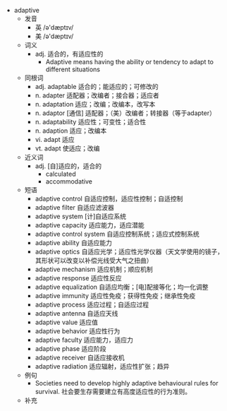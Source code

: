 - adaptive
  - 发音
    - 英 /ə'dæptɪv/
    - 美 /ə'dæptɪv/
  - 词义
    - adj. 适合的，有适应性的
      - Adaptive means having the ability or tendency to adapt to different situations
  - 同根词
    - adj. adaptable 适合的；能适应的；可修改的
    - n. adapter 适配器；改编者；接合器；适应者
    - n. adaptation 适应；改编；改编本，改写本
    - n. adaptor [通信] 适配器；（美）改编者；转接器（等于adapter）
    - n. adaptability 适应性；可变性；适合性
    - n. adaption 适应；改编本
    - vi. adapt 适应
    - vt. adapt 使适应；改编
  - 近义词
    - adj. [自]适应的，适合的
      - calculated
      - accommodative
  - 短语
    - adaptive control 自适应控制，适应性控制；自适控制
    - adaptive filter 自适应滤波器
    - adaptive system [计]自适应系统
    - adaptive capacity 适应能力，适应潜能
    - adaptive control system 自适应控制系统；适应式控制系统
    - adaptive ability 自适应能力
    - adaptive optics 自适应光学；适应性光学仪器（天文学使用的镜子，其形状可以改变以补偿光线受大气之扭曲）
    - adaptive mechanism 适应机制；顺应机制
    - adaptive response 适应性反应
    - adaptive equalization 自适应均衡；[电]配接等化；均一化调整
    - adaptive immunity 适应性免疫；获得性免疫；继承性免疫
    - adaptive process 适应过程；自适应过程
    - adaptive antenna 自适应天线
    - adaptive value 适应值
    - adaptive behavior 适应性行为
    - adaptive faculty 适应能力，适应力
    - adaptive phase 适应阶段
    - adaptive receiver 自适应接收机
    - adaptive radiation 适应辐射，适应性扩张；趋异
  - 例句
    - Societies need to develop highly adaptive behavioural rules for survival. 社会要生存需要建立有高度适应性的行为准则。
  - 补充